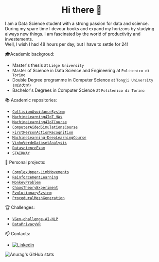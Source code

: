 <h1 align="center"> Hi there 👋<br/> </h1> 

I am a Data Science student with a strong passion for data and science. During my spare time I devour books and expand my horizons by studying always new things. I am fascinated by the world of productivity and investements. <br/>
Well, I wish I had 48 hours per day, but I have to settle for 24! 

🎓Academic backgroud: 
* Master's thesis at `Liège University` 
* Master of Science in Data Science and Engineering at `Politenico di Torino` 
* Double Degree programme in Computer Science at `Tongji University (同济大学)` 
* Bachelor's Degrees in Computer Science at `Politenico di Torino` 

📚 Academic repositories: 
* [`CollisionAvoidanceSystem`](https://github.com/MauriVass/CollisionAvoidanceSystem)
* [`MachineLearning4IoT_HWs`](https://github.com/MauriVass/MachineLearning4IoT_HWs)
* [`MachineLearning4IoTCourse`](https://github.com/MauriVass/MachineLearning4IoTCourse)
* [`ComputerAidedSimulationsCourse`](https://github.com/MauriVass/ComputerAidedSimulationsCourse)
* [`FirstPersonActionRecognition`](https://github.com/MauriVass/FirstPersonActionRecognition)
* [`MachineLearning-DeepLearningCourse`](https://github.com/MauriVass/MachineLearning-DeepLearningCourse)
* [`VinhoVerdeDatasetAnalysis`](https://github.com/MauriVass/VinhoVerdeDatasetAnalysis)
* [`DatascienceExam`](https://github.com/MauriVass/DataScienceCourseExam)
* [`STAIRWAY`](https://github.com/MauriVass/STAIRWAY)

🔨 Personal projects: 
* [`ComplexUpper-LimbMovements`](https://github.com/MauriVass/ComplexUpper-LimbMovements)
* [`ReinforcementLearning`](https://github.com/MauriVass/ReinforcementLearning)
* [`MonkeyProblem`](https://github.com/MauriVass/MonkeyProblem)
* [`ChaosTheoryExperiment`](https://github.com/MauriVass/ChaosTheoryExperiment)
* [`EvolutionarySystem`](https://github.com/MauriVass/EvolutionarySystem)
* [`ProceduralMeshGeneration`](https://github.com/MauriVass/ProceduralMeshGeneration)

🏆 Challenges:
* [`VGen-challenge-AI-NLP`](https://github.com/MauriVass/VGen-challenge-AI-NLP)
* [`DataPrivacyVR`](https://github.com/MauriVass/DataPrivacyVR)

📫 Contacts:
* [![Linkedin](https://img.shields.io/badge/-LinkedIn-blue?style=flat&logo=Linkedin&logoColor=white)](https://www.linkedin.com/in/maurizio-vassallo-717178138/)

![Anurag's GitHub stats](https://github-readme-stats.vercel.app/api?username=maurivass&show_icons=true)
